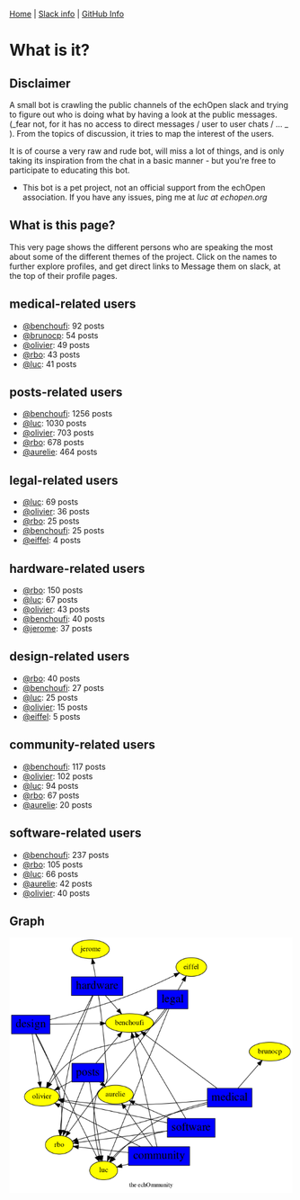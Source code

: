[Home](https://kelu124.github.io/echommunity/) | [Slack info](https://kelu124.github.io/echommunity/) | [GitHub Info](https://kelu124.github.io/echommunity/github.html)

# What is it?

## Disclaimer 

 A small bot is crawling the public channels of the echOpen slack and trying to figure out who is doing what by having a look at the public messages. (_fear not, for it has no access to direct messages / user to user chats / ... _ ). From the topics of discussion, it tries to map the interest of the users.

 It is of course a very raw and rude bot, will miss a lot of things, and is only taking its inspiration from the chat in a basic manner - but you're free to participate to educating this bot. 

* This bot is a pet project, not an official support from the echOpen association. If you have any issues, ping me at _luc at echopen.org_

## What is this page?

This very page shows the different persons who are speaking the most about some of the different themes of the project.
 Click on the names to further explore profiles, and get direct links to Message them on slack, at the top of their profile pages.

## medical-related users

* [@benchoufi](./U0B47KC3S.md): 92 posts
* [@brunocp](./U33817K25.md): 54 posts
* [@olivier](./U04DFTZ7D.md): 49 posts
* [@rbo](./U38HVMZ6K.md): 43 posts
* [@luc](./U0AAL4W13.md): 41 posts

## posts-related users

* [@benchoufi](./U0B47KC3S.md): 1256 posts
* [@luc](./U0AAL4W13.md): 1030 posts
* [@olivier](./U04DFTZ7D.md): 703 posts
* [@rbo](./U38HVMZ6K.md): 678 posts
* [@aurelie](./U37GZRZU6.md): 464 posts

## legal-related users

* [@luc](./U0AAL4W13.md): 69 posts
* [@olivier](./U04DFTZ7D.md): 36 posts
* [@rbo](./U38HVMZ6K.md): 25 posts
* [@benchoufi](./U0B47KC3S.md): 25 posts
* [@eiffel](./U3GHS132Q.md): 4 posts

## hardware-related users

* [@rbo](./U38HVMZ6K.md): 150 posts
* [@luc](./U0AAL4W13.md): 67 posts
* [@olivier](./U04DFTZ7D.md): 43 posts
* [@benchoufi](./U0B47KC3S.md): 40 posts
* [@jerome](./U07UEJC2H.md): 37 posts

## design-related users

* [@rbo](./U38HVMZ6K.md): 40 posts
* [@benchoufi](./U0B47KC3S.md): 27 posts
* [@luc](./U0AAL4W13.md): 25 posts
* [@olivier](./U04DFTZ7D.md): 15 posts
* [@eiffel](./U3GHS132Q.md): 5 posts

## community-related users

* [@benchoufi](./U0B47KC3S.md): 117 posts
* [@olivier](./U04DFTZ7D.md): 102 posts
* [@luc](./U0AAL4W13.md): 94 posts
* [@rbo](./U38HVMZ6K.md): 67 posts
* [@aurelie](./U37GZRZU6.md): 20 posts

## software-related users

* [@benchoufi](./U0B47KC3S.md): 237 posts
* [@rbo](./U38HVMZ6K.md): 105 posts
* [@luc](./U0AAL4W13.md): 66 posts
* [@aurelie](./U37GZRZU6.md): 42 posts
* [@olivier](./U04DFTZ7D.md): 40 posts

## Graph 

![](images/Intro.png)